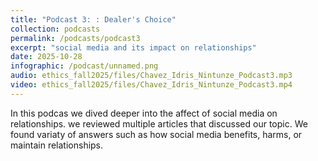 ```yaml
---
title: "Podcast 3: : Dealer's Choice"
collection: podcasts
permalink: /podcasts/podcast3
excerpt: "social media and its impact on relationships"
date: 2025-10-28
infographic: /podcast/unnamed.png
audio: ethics_fall2025/files/Chavez_Idris_Nintunze_Podcast3.mp3
video: ethics_fall2025/files/Chavez_Idris_Nintunze_Podcast3.mp4
---
```


In this podcas we dived deeper into the affect of social media on relationships. we reviewed multiple articles that discussed our topic. We found variaty of answers such as how social media benefits, harms, or maintain relationships.
